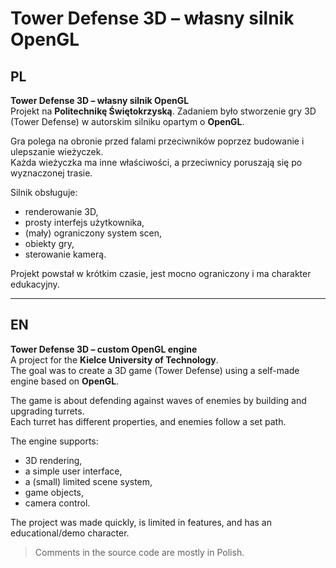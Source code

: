 # Tower Defense 3D – własny silnik OpenGL

## PL

**Tower Defense 3D – własny silnik OpenGL**  
Projekt na **Politechnikę Świętokrzyską**. Zadaniem było stworzenie gry 3D (Tower Defense) w autorskim silniku opartym o **OpenGL**.

Gra polega na obronie przed falami przeciwników poprzez budowanie i ulepszanie wieżyczek.  
Każda wieżyczka ma inne właściwości, a przeciwnicy poruszają się po wyznaczonej trasie.

Silnik obsługuje:
- renderowanie 3D,
- prosty interfejs użytkownika,
- (mały) ograniczony system scen,
- obiekty gry,
- sterowanie kamerą.

Projekt powstał w krótkim czasie, jest mocno ograniczony i ma charakter edukacyjny.

---

## EN

**Tower Defense 3D – custom OpenGL engine**  
A project for the **Kielce University of Technology**.  
The goal was to create a 3D game (Tower Defense) using a self-made engine based on **OpenGL**.

The game is about defending against waves of enemies by building and upgrading turrets.  
Each turret has different properties, and enemies follow a set path.

The engine supports:
- 3D rendering,
- a simple user interface,
- a (small) limited scene system,
- game objects,
- camera control.

The project was made quickly, is limited in features, and has an educational/demo character.

> Comments in the source code are mostly in Polish.
